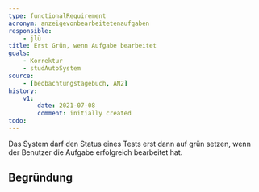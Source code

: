 ```yaml
---
type: functionalRequirement
acronym: anzeigevonbearbeitetenaufgaben
responsible: 
    - jlü
title: Erst Grün, wenn Aufgabe bearbeitet
goals: 
    - Korrektur
    - studAutoSystem
source:
    - [beobachtungstagebuch, AN2]
history:
    v1:
        date: 2021-07-08
        comment: initially created
todo: 
---
```


Das System darf den Status eines Tests erst dann auf grün setzen, wenn der Benutzer die Aufgabe erfolgreich bearbeitet hat.

## Begründung
